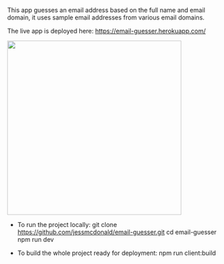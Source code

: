 This app guesses an email address based on the full name and email domain, it uses sample email addresses from various email domains.

The live app is deployed here: https://email-guesser.herokuapp.com/

<img src="https://i.imgur.com/nSdCjOp.png" width=400>

- To run the project locally:
git clone https://github.com/jessmcdonald/email-guesser.git
cd email-guesser
npm run dev

- To build the whole project ready for deployment:
npm run client:build
